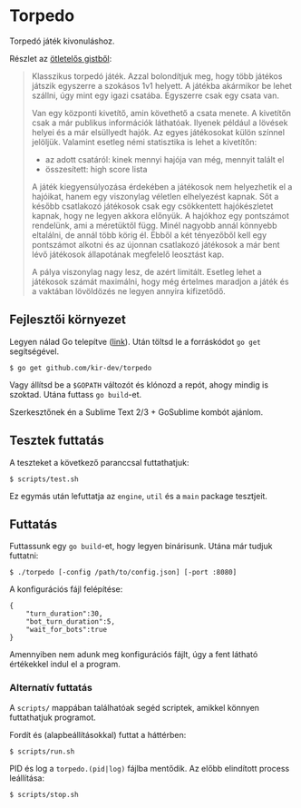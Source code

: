 Torpedo
=======

Torpedó játék kivonuláshoz.

Részlet az [ötletelős gistből](https://gist.github.com/tmichel/6972145):

>Klasszikus torpedó játék. Azzal bolondítjuk meg, hogy több játékos játszik
>egyszerre a szokásos 1v1 helyett. A játékba akármikor be lehet szállni, úgy
>mint egy igazi csatába. Egyszerre csak egy csata van.
>
>Van egy központi kivetítő, amin követhető a csata menete. A kivetítőn csak a már
>publikus információk láthatóak. Ilyenek például a lövések helyei és a már
>elsüllyedt hajók. Az egyes játékosokat külön színnel jelöljük. Valamint esetleg
>némi statisztika is lehet a kivetítőn:
>
>* az adott csatáról: kinek mennyi hajója van még, mennyit talált el
>* összesített: high score lista
>
>A játék kiegyensúlyozása érdekében a játékosok nem helyezhetik el a hajóikat,
>hanem egy viszonylag véletlen elhelyezést kapnak. Sőt a később csatlakozó
>játékosok csak egy csökkentett hajókészletet kapnak, hogy ne legyen akkora
>előnyük. A hajókhoz egy pontszámot rendelünk, ami a méretüktől függ. Minél
>nagyobb annál könnyebb eltalálni, de annál több körig él. Ebből a két tényezőből
>kell egy pontszámot alkotni és az újonnan csatlakozó játékosok a már bent lévő
>játékosok állapotának megfelelő leosztást kap.
>
>A pálya viszonylag nagy lesz, de azért limitált. Esetleg lehet a játékosok
>számát maximálni, hogy még értelmes maradjon a játék és a vaktában lövöldözés ne
>legyen annyira kifizetődő.

Fejlesztői környezet
--------------------

Legyen nálad Go telepítve ([link](http://golang.org/doc/install#install)). Után
töltsd le a forráskódot `go get` segítségével.

    $ go get github.com/kir-dev/torpedo

Vagy állítsd be a `$GOPATH` változót és klónozd a repót, ahogy mindig is
szoktad. Utána futtass `go build`-et.

Szerkesztőnek én a Sublime Text 2/3 + GoSublime kombót ajánlom.

Tesztek futtatás
---------------

A teszteket a következő paranccsal futtathatjuk:

    $ scripts/test.sh

Ez egymás után lefuttatja az `engine`, `util` és a `main` package tesztjeit.

Futtatás
--------

Futtassunk egy `go build`-et, hogy legyen binárisunk. Utána már tudjuk futtatni:

    $ ./torpedo [-config /path/to/config.json] [-port :8080]

A konfigurációs fájl felépítése:

    {
        "turn_duration":30,
        "bot_turn_duration":5,
        "wait_for_bots":true
    }

Amennyiben nem adunk meg konfigurációs fájlt, úgy a fent látható értékekkel
indul el a program.

### Alternatív futtatás

A `scripts/` mappában találhatóak segéd scriptek, amikkel könnyen futtathatjuk
programot.

Fordít és (alapbeállításokkal) futtat a háttérben:

    $ scripts/run.sh

PID és log a `torpedo.(pid|log)` fájlba mentődik. Az előbb elindított process
leállítása:

    $ scripts/stop.sh
